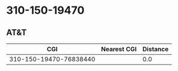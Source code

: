 # 310-150-19470
## AT&T


| CGI | Nearest CGI | Distance |
|-----|-------------|----------|
| 310-150-19470-76838440 |  | 0.0 |

